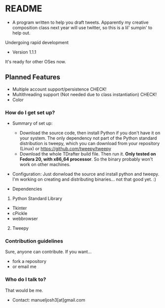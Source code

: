 # README #

* A program written to help you draft tweets. Apparently my creative composition class next year will use twitter, so this is a lil' sumpin' to help out.

Undergoing rapid development

* Version 1.1.1

It's ready for other OSes now.

## Planned Features ##
+ Multiple account support/persistence CHECK!
+ Multithreading support (Not needed due to class instantiation) CHECK!
+ Color

### How do I get set up? ###

* Summary of set up:
    + Download the source code, then install Python if you don't have it on your system. The only dependency not part of the Python standard distribution is tweepy, which you can download from your repository (Linux) or https://github.com/tweepy/tweepy
    + Download the whole TDrafter build file. Then run it. **Only tested on Fedora 20, with x86_64 processor**. So the binary probably won't work on other machines.

* Configuration: Just donwload the source and install python and tweepy. I'm working on creating and distributing binaries... not that good yet. :)

* Dependencies

1. Python Standard Library
  * Tkinter
  * cPickle
  * webbrowser

2. Tweepy

### Contribution guidelines ###

Sure, anyone can contribute. If you want...
+ fork a repository
+ or email me
 
### Who do I talk to? ###

That would be me.
* Contact: manueljosh3[at]gmail.com
